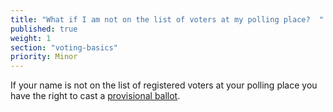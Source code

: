 ```yaml
---
title: "What if I am not on the list of voters at my polling place?  "
published: true
weight: 1
section: "voting-basics"
priority: Minor
---
```

If your name is not on the list of registered voters at your polling place you have the right to cast a [provisional ballot](#item-what-is-provisional-ballot).


